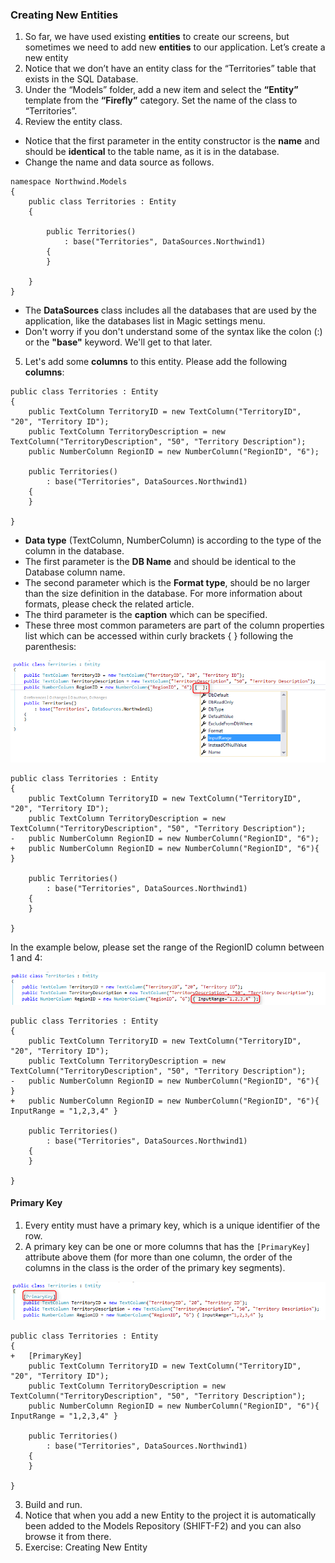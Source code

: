﻿### Creating New Entities

1.	So far, we have used existing **entities** to create our screens, but sometimes we need to add new **entities** to our application. Let’s create a new entity 
2.	Notice that we don’t have an entity class for the “Territories” table that exists in the SQL Database.
3.	Under the “Models” folder, add a new item and select the **“Entity”** template from the **“Firefly”** category. Set the name of the class to “Territories”.
4.	Review the entity class.
* Notice that the first parameter in the entity constructor is the **name** and should be **identical** to the table name, as it is in the database.
* Change the name and data source as follows.
    
```
namespace Northwind.Models
{
    public class Territories : Entity
    {

        public Territories()
            : base("Territories", DataSources.Northwind1)
        {
        }

    }
}
```
 *	The **DataSources** class includes all the databases that are used by the application, like the databases list in Magic settings menu. 
 *	Don't worry if you don't understand some of the syntax like the colon (:) or the **"base"** keyword. We'll get to that   later.
5.	Let's add some **columns** to this entity. Please add the following **columns**:

```
public class Territories : Entity
{
    public TextColumn TerritoryID = new TextColumn("TerritoryID", "20", "Territory ID");
    public TextColumn TerritoryDescription = new TextColumn("TerritoryDescription", "50", "Territory Description");
    public NumberColumn RegionID = new NumberColumn("RegionID", "6");

    public Territories()
        : base("Territories", DataSources.Northwind1)
    {
    }

}
```
* **Data type** (TextColumn, NumberColumn) is according to the type of the column in the database.
* The first parameter is the **DB Name** and should be identical to the Database column name.
* The second parameter which is the **Format type**, should be no larger than the size definition in the database. For more information about formats, please check the related article.
* The third parameter is the **caption** which can be specified.
* These three most common parameters are part of the column properties list which can be accessed within curly brackets { } following the parenthesis:

![InputRange Parameter](InputRange_parameter.png)
```csdiff
public class Territories : Entity
{
    public TextColumn TerritoryID = new TextColumn("TerritoryID", "20", "Territory ID");
    public TextColumn TerritoryDescription = new TextColumn("TerritoryDescription", "50", "Territory Description");
-   public NumberColumn RegionID = new NumberColumn("RegionID", "6");
+   public NumberColumn RegionID = new NumberColumn("RegionID", "6"){ }

    public Territories()
        : base("Territories", DataSources.Northwind1)
    {
    }

}
```

In the example below, please set the range of the RegionID column between 1 and 4:

![InputRange with Parameter ](InputRange_parameter1.png)
```csdiff
public class Territories : Entity
{
    public TextColumn TerritoryID = new TextColumn("TerritoryID", "20", "Territory ID");
    public TextColumn TerritoryDescription = new TextColumn("TerritoryDescription", "50", "Territory Description");
-   public NumberColumn RegionID = new NumberColumn("RegionID", "6"){ }
+   public NumberColumn RegionID = new NumberColumn("RegionID", "6"){ InputRange = "1,2,3,4" }

    public Territories()
        : base("Territories", DataSources.Northwind1)
    {
    }

}
```

#### Primary Key

1.	Every entity must have a primary key, which is a unique identifier of the row.
2.	A primary key can be one or more columns that has the `[PrimaryKey]` attribute above them (for more than one column, the order of the columns in the class is the order of the primary key segments).

![Adding Primary Key ](add_primary_key.png)
```csdiff
public class Territories : Entity
{
+   [PrimaryKey]
    public TextColumn TerritoryID = new TextColumn("TerritoryID", "20", "Territory ID");
    public TextColumn TerritoryDescription = new TextColumn("TerritoryDescription", "50", "Territory Description");
    public NumberColumn RegionID = new NumberColumn("RegionID", "6"){ InputRange = "1,2,3,4" }

    public Territories()
        : base("Territories", DataSources.Northwind1)
    {
    }

}
``` 
3.	Build and run.
4.	Notice that when you add a new Entity to the project it is automatically been added to the Models Repository (SHIFT-F2) and you can also browse it from there.
5.	Exercise: Creating New Entity

